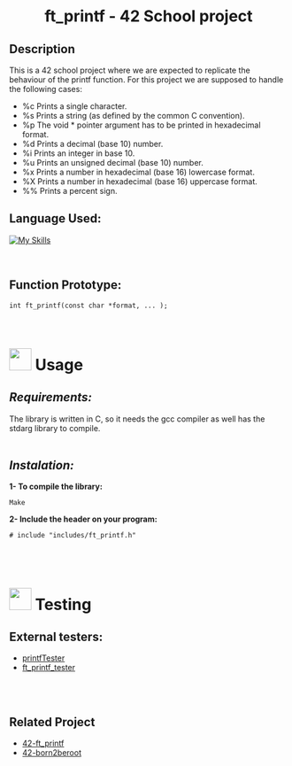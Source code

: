 # <center>ft_printf - 42 School project</center>
## Description
This is a 42 school project where we are expected to replicate the behaviour of the printf function.
For this project we are supposed to handle the following cases:

+ %c Prints a single character.
+ %s Prints a string (as defined by the common C convention).
+ %p The void * pointer argument has to be printed in hexadecimal format.
+ %d Prints a decimal (base 10) number.
+ %i Prints an integer in base 10.
+ %u Prints an unsigned decimal (base 10) number.
+ %x Prints a number in hexadecimal (base 16) lowercase format.
+ %X Prints a number in hexadecimal (base 16) uppercase format.
+ %% Prints a percent sign.

## Language Used:
[![My Skills](https://skills.thijs.gg/icons?i=c)](https://skills.thijs.gg)

<br>

## Function Prototype:

    int ft_printf(const char *format, ... );

<br>

# <img src="https://cdn-icons-png.flaticon.com/128/627/627495.png" data-canonical-src="https://gyazo.com/eb5c5741b6a9a16c692170a41a49c858.png" width="40" height="40" /> Usage

## *Requirements:*

The library is written in C, so it needs the gcc compiler as well has the stdarg library to compile.
<br>
<br>
## *Instalation:*

**1- To compile the library:**

    Make

**2- Include the header on your program:**

    # include "includes/ft_printf.h"

<br><br>

# <img src="https://cdn-icons-png.flaticon.com/128/3281/3281329.png" data-canonical-src="https://gyazo.com/eb5c5741b6a9a16c692170a41a49c858.png" width="40" height="40" /> Testing

## **External testers:**
    
+ [printfTester](https://github.com/Tripouille/printfTester)
+ [ft_printf_tester](https://github.com/paulo-santana/ft_printf_tester)

<br><br>

## Related Project

+ [42-ft_printf](https://github.com/affmde/42-ft_printf)
+ [42-born2beroot](https://github.com/affmde/42-born2beroot)